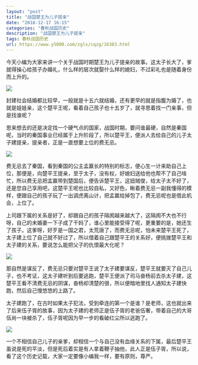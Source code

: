 ```yaml
---
layout: "post"
title: "战国楚王为儿子提亲"
date: "2018-12-17 16:15"
categories: "春秋战国历史"
description: "战国楚王为儿子提亲"
tags: 春秋战国历史
url: https://www.y5000.com/zgls/cqzg/16383.html
---
```






今天小编为大家来讲一个关于战国时期楚王为儿子提亲的故事。这太子长大了，爹就得操心给孩子办婚礼，什么样的层次就娶什么样的媳妇，不过彩礼也是随着身份而上升的。

![](https://img.y5000.com/uploads/allimg/170309/8-1F309103205S7.jpg)

封建社会结婚都比较早，一般就是十五六就结婚，还有更早的就是指腹为婚了，也就是娃娃亲，这个楚平王呢，看着自己孩子也十五岁了，就寻思着找一门亲事，但是找谁呢？

思来想去的还是决定找一个硬气点的国家，战国时期，要问谁最硬，自然是秦国呢，当时的秦国事业已经属于上升阶段了，所以楚平王，便派人去给自己的儿子太子建提亲，提亲者，正是一直想要上位的费无忌。

![](https://img.y5000.com/uploads/allimg/170309/8-1F309103221a6.jpg)

费无忌去了秦国，看到秦国的公主孟赢长的特别的标志，便心生一计来助自己上位，那便是，向楚平王提亲，至于太子，没有权，好媳妇送给他也帮不了自己啥忙，所以费无忌把孟赢带到楚国后，便告诉楚平王，这妞贼俊，给太子太不好了，还是您自己享用吧，这楚平王呢也比较自私，又好色，瞅着费无忌一副我懂得的模样，便跟自己的孩子玩了一出调虎离山计，把孟赢给掉包了，费无忌呢也是借此机会，上位了。

上司跟下属的关系是好了，却跟自己的孩子隔阂越来越大了，这隔阂不大也不行呀，自己的未婚妻一下子成了干妈了，谁心里能接受得了呢，更重要的是，她还生了孩子。这爹呀，好歹是一国之君，太荒唐了，而费无忌呢，怕未来楚平王死了，太子建上位了自己就不好过了，所以借着自己跟楚平王的关系好，便挑拨楚平王和太子建的关系，要说怎么能把父子的仇恨最大化呢？

![](https://img.y5000.com/uploads/allimg/170309/8-1F3091032291A.jpg)

那自然是谋反了，费无忌只要对楚平王说了太子建要谋反，楚平王就要灭了自己儿子，也不考证，这太子建听到后要逃跑，楚平王便派了司马奋杨前去杀太子建，这楚平王看不清费无忌的阴谋，奋杨却清楚的很，所以便暗地里找人通知太子建快跑，然后自己慢悠悠的上路了。

太子建跑了，在古时如果太子犯法，受到牵连的第一个是谁？是老师，这也就出来了后来伍子胥的故事，因为太子建的老师正是伍子胥的老爸伍奢，带着自己的大哥伍尚一块被杀了，伍子胥呢因为早一步的看破红尘所以逃跑了。

![](https://img.y5000.com/uploads/allimg/170309/8-1F309103521156.jpg)

一个不相信自己儿子的亲爹，却相信一个与自己没有血缘关系的下属，最后楚平王虽说是死的平淡，但是死后着实是有人拿着鞭子抽他，此人正是伍子胥，所以说，看了这个历史记载，大家一定要像小编我一样，要有原则，尊严。
